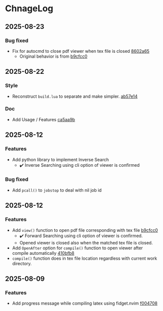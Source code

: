 # ChnageLog

## 2025-08-23

### Bug fixed
- Fix for autocmd to close pdf viewer when tex file is closed [8602a65](https://github.com/Jaehaks/texflow.nvim/commit/8602a65d267cb85a2e14a6971980f349f7166ce3)
	- Original behavior is from [b9cfcc0](https://github.com/Jaehaks/texflow.nvim/commit/b9cfcc01a219e7c82d6f3e5eafef331e726eb7b2)

## 2025-08-22

### Style
- Reconstruct `build.lua` to separate and make simpler. [ab57e14](https://github.com/Jaehaks/texflow.nvim/commit/ab57e148175b9e879a6abec09d19e4c3d493477d)

### Doc
- Add Usage / Features [ca5aa9b](https://github.com/Jaehaks/texflow.nvim/commit/ca5aa9bf02d075915d50a633a14f5384b5851ff3)

## 2025-08-12

### Features
- Add python library to implement Inverse Search
	- ✔️ Inverse Searching using cli option of viewer is confirmed

### Bug fixed
- Add `pcall()` to `jobstop` to deal with nil job id

## 2025-08-12

### Features
- Add `view()` function to open pdf file corresponding with tex file [b9cfcc0](https://github.com/Jaehaks/texflow.nvim/commit/b9cfcc01a219e7c82d6f3e5eafef331e726eb7b2)
	- ✔️ Forward Searching using cli option of viewer is confirmed.
	- Opened viewer is closed also when the matched tex file is closed.
- Add `OpenAfter` option for `compile()` function to open viewer after compile automatically [410bfb8](https://github.com/Jaehaks/texflow.nvim/commit/410bfb876138c78bacb2d2b23c4c5cf849fcb014)
- `compile()` function does in tex file location regardless with current work directory.


## 2025-08-09

### Features
- Add progress message while compiling latex using fidget.nvim [f004708](https://github.com/Jaehaks/texflow.nvim/commit/f0047087d8fde11554a876edcb8455a5b50935b6)
